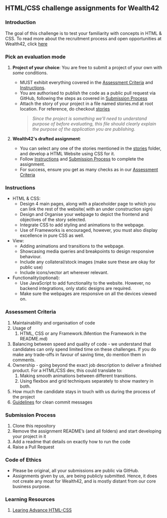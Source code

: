 ## HTML/CSS challenge assignments for Wealth42

### Introduction
The goal of this challenge is to test your familiarity with concepts in HTML & CSS.
To read more about the recruitment process and open opportunities at Wealth42, click [here](http://bit.ly/w42-hiring)

### Pick an evaluation mode

1.   **Project of your choice**: You are free to submit a project of your own with *some* conditions.
      	*   MUST exhibit everything covered in the [Assessment Criteria](#assessment-criteria) and [Instructions](#instructions).
        *   You are authorised to publish the code as a public pull request via GitHub, following the steps as covered in [Submission Process](#submission-process)
        *   Attach the story of your project in a file named stories.md at root location. For reference, do checkout [stories](../stories/)
            >   *Since the project is something we'll need to understand purpose of before evaluating, this file should clearly explain the purpose of the application you are publishing.*

2.   **Wealth42's drafted assignment**: 
     *   You can select any one of the stories mentioned in the [stories](../stories/) folder, and develop a HTML Website using CSS for it. 
     *   Follow [Instructions](#instructions) and [Submission Process](#submission-process) to complete the assignment.
     *   For success, ensure you get as many checks as in our [Assessment Criteria](#assessment-criteria)

### Instructions

*   HTML & CSS: 
    *   Design 4 main pages, along with a placeholder page to which you can link the rest of the website( with an under construction sign)
    *   Design and Organise your webpage to depict the frontend and objectives of the story selected.
    *   Integrate CSS to add styling and animations to the webpage.
    *   Use of Frameworks is encouraged, however, you must also	 display excellence in pure CSS as well.
*   View: 
    *   Adding animations and transitions to the webpage.
    *   Showcasing media queries and breakpoints to design responsive behaviour.
    *   Include any collateral/stock images (make sure these are okay for public use)
    *   Include icons/vector art wherever relevant.
*   Functionality(optional): 
    *   Use JavaScript to add functionality to the website. However, no backend integrations, only static designs are required.
    *   Make sure the webpages are responsive on all the devices viewed on.
 

### Assessment Criteria
1. Maintainability and organisation of code 
2. Usage of
    1. HTML, CSS or any Framework.(Mention the Framework in the README.md)
3. Balancing between speed and quality of code - we understand that candidates can only spend limited time on these challenges.
If you do make any trade-offs in favour of saving time, do mention them in comments.  
4. Ownership - going beyond the exact job description to deliver a finished product.
For a HTML/CSS dev, this could translate to: 
    1. Making smooth animations between different transitions.
    2. Using flexbox and grid techniques separately to show mastery in both.
5. How much the candidate stays in touch with us during the process of the project
6. [Guidelines](https://gist.github.com/turbo/efb8d57c145e00dc38907f9526b60f17) for clean commit messages

### Submission Process
1. Clone this repository
2. Remove the assignment README’s (and all folders) and start developing your project in it
3. Add a readme that details on exactly how to run the code
4. Raise a Pull Request

### Code of Ethics
*   Please be original, all your submissions are public via GitHub.
*   Assignments given by us, are being publicly submitted. Hence, it does not create any moat for Wealth42, and is mostly distant from our core business purpose.

### Learning Resources
1. [Learing Advance HTML-CSS](https://learn.shayhowe.com/advanced-html-css/)
